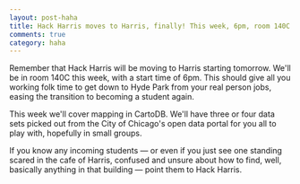 ```yaml
---
layout: post-haha
title: Hack Harris moves to Harris, finally! This week, 6pm, room 140C.
comments: true
category: haha
---
```


Remember that Hack Harris will be moving to Harris starting tomorrow. We'll be in room 140C this week, with a start time of 6pm. This should give all you working folk time to get down to Hyde Park from your real person jobs, easing the transition to becoming a student again. 

This week we'll cover mapping in CartoDB. We'll have three or four data sets picked out from the City of Chicago's open data portal for you all to play with, hopefully in small groups. 

If you know any incoming students — or even if you just see one standing scared in the cafe of Harris, confused and unsure about how to find, well, basically anything in that building — point them to Hack Harris. 
